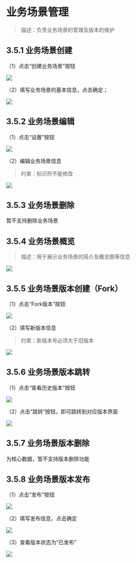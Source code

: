# 业务场景管理

> 描述：负责业务场景的管理及版本的维护

## 3.5.1 业务场景创建

（1）点击“创建业务场景”按钮

![](.业务场景管理_images/898c4434.png)<br/>

（2）填写业务场景的基本信息，点击确定；

![](.业务场景管理_images/37e817bb.png)<br/>

## 3.5.2 业务场景编辑

（1）点击“设置”按钮

![](.业务场景管理_images/a2c32796.png)<br/>

（2）编辑业务场景信息

> 约束：标识符不能修改

![](.业务场景管理_images/2d716251.png)<br/>

## 3.5.3 业务场景删除

暂不支持删除业务场景

## 3.5.4 业务场景概览

> 描述：用于展示业务场景的简介及概览图等信息

![](.业务场景管理_images/f304b5f2.png)<br/>

## 3.5.5 业务场景版本创建（Fork）

（1）点击“Fork版本”按钮

![](.业务场景管理_images/6f3f3935.png)<br/>

（2）填写新版本信息

> 约束：新版本号必须大于旧版本

![](.业务场景管理_images/a12df670.png)<br/>

## 3.5.6 业务场景版本跳转

（1）点击“查看历史版本”按钮

![](.业务场景管理_images/a7b42838.png)<br/>

（2）点击“跳转”按钮，即可跳转到对应版本界面

![](.业务场景管理_images/244b5f7c.png)<br/>

## 3.5.7 业务场景版本删除

为核心数据，暂不支持版本删除功能

## 3.5.8 业务场景版本发布

（1）点击“发布”按钮

![](.业务场景管理_images/f4d4ce32.png)<br/>

（2）填写发布信息，点击确定

![](.业务场景管理_images/ddb725cc.png)<br/>

（3）查看版本状态为“已发布”

![](.业务场景管理_images/76a4fea0.png)<br/>